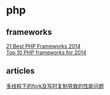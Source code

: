 php
========

## frameworks

[21 Best PHP Frameworks 2014](http://webdesignmoo.com/2014/21-best-php-frameworks-2014/)  
[Top 10 PHP frameworks for 2014](http://www.catswhocode.com/blog/top-10-php-frameworks-for-2014)  

## articles

[多线程下的fork及写时复制导致的性能问题](http://blogread.cn/it/article/7192?f=wb)  